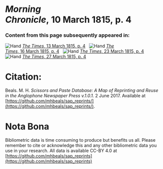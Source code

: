 # *Morning Chronicle*, 10 March 1815, p. 4  
  
### Content from this page subsequently appeared in:  
![Hand](http://scissorsandpaste.net/wp-content/uploads/2017/06/smallhandpointer.png) [*The Times*, 13 March 1815, p. 4](https://mhbeals.github.io/sap_html/The-Times/The-Times-13-March-1815-p-4)  
![Hand](http://scissorsandpaste.net/wp-content/uploads/2017/06/smallhandpointer.png) [*The Times*, 16 March 1815, p. 4](https://mhbeals.github.io/sap_html/The-Times/The-Times-16-March-1815-p-4)  
![Hand](http://scissorsandpaste.net/wp-content/uploads/2017/06/smallhandpointer.png) [*The Times*, 23 March 1815, p. 4](https://mhbeals.github.io/sap_html/The-Times/The-Times-23-March-1815-p-4)  
![Hand](http://scissorsandpaste.net/wp-content/uploads/2017/06/smallhandpointer.png) [*The Times*, 27 March 1815, p. 4](https://mhbeals.github.io/sap_html/The-Times/The-Times-27-March-1815-p-4)  


# Citation: 

Beals. M. H. *Scissors and Paste Database: A Map of Reprinting and Reuse in the Anglophone Newspaper Press v.1.0.1.* 2 June 2017. Available at [https://github.com/mhbeals/sap_reprints/](https://github.com/mhbeals/sap_reprints/). 

# Nota Bona

Bibliometric data is time consuming to produce but benefits us all. Please remember to cite or acknowledge this and any other bibliometric data you use in your research. All data is available CC-BY 4.0 at [https://github.com/mhbeals/sap_reprints](https://github.com/mhbeals/sap_reprints)